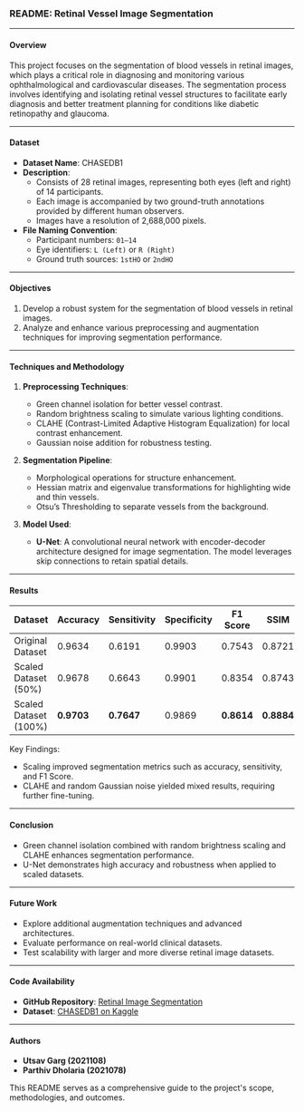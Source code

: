 ### README: Retinal Vessel Image Segmentation

---

#### **Overview**

This project focuses on the segmentation of blood vessels in retinal images, which plays a critical role in diagnosing and monitoring various ophthalmological and cardiovascular diseases. The segmentation process involves identifying and isolating retinal vessel structures to facilitate early diagnosis and better treatment planning for conditions like diabetic retinopathy and glaucoma.

---

#### **Dataset**

- **Dataset Name**: CHASEDB1
- **Description**:
  - Consists of 28 retinal images, representing both eyes (left and right) of 14 participants.
  - Each image is accompanied by two ground-truth annotations provided by different human observers.
  - Images have a resolution of 2,688,000 pixels.
- **File Naming Convention**:
  - Participant numbers: `01–14`
  - Eye identifiers: `L (Left)` or `R (Right)`
  - Ground truth sources: `1stHO` or `2ndHO`

---

#### **Objectives**

1. Develop a robust system for the segmentation of blood vessels in retinal images.
2. Analyze and enhance various preprocessing and augmentation techniques for improving segmentation performance.

---

#### **Techniques and Methodology**

1. **Preprocessing Techniques**:
   - Green channel isolation for better vessel contrast.
   - Random brightness scaling to simulate various lighting conditions.
   - CLAHE (Contrast-Limited Adaptive Histogram Equalization) for local contrast enhancement.
   - Gaussian noise addition for robustness testing.

2. **Segmentation Pipeline**:
   - Morphological operations for structure enhancement.
   - Hessian matrix and eigenvalue transformations for highlighting wide and thin vessels.
   - Otsu’s Thresholding to separate vessels from the background.

3. **Model Used**:
   - **U-Net**: A convolutional neural network with encoder-decoder architecture designed for image segmentation. The model leverages skip connections to retain spatial details.

---

#### **Results**

| **Dataset**              | **Accuracy** | **Sensitivity** | **Specificity** | **F1 Score** | **SSIM** | **PSNR** |
|--------------------------|--------------|-----------------|-----------------|--------------|----------|----------|
| Original Dataset         | 0.9634       | 0.6191          | 0.9903          | 0.7543       | 0.8721   | 62.5135  |
| Scaled Dataset (50%)     | 0.9678       | 0.6643          | 0.9901          | 0.8354       | 0.8743   | 62.8732  |
| Scaled Dataset (100%)    | **0.9703**   | **0.7647**      | 0.9869          | **0.8614**   | **0.8884** | **63.4093** |

Key Findings:
- Scaling improved segmentation metrics such as accuracy, sensitivity, and F1 Score.
- CLAHE and random Gaussian noise yielded mixed results, requiring further fine-tuning.

---

#### **Conclusion**

- Green channel isolation combined with random brightness scaling and CLAHE enhances segmentation performance.
- U-Net demonstrates high accuracy and robustness when applied to scaled datasets.

---

#### **Future Work**

- Explore additional augmentation techniques and advanced architectures.
- Evaluate performance on real-world clinical datasets.
- Test scalability with larger and more diverse retinal image datasets.

---

#### **Code Availability**

- **GitHub Repository**: [Retinal Image Segmentation](https://github.com/parthivdholaria/Retinal-Image-Segmentation/tree/main)
- **Dataset**: [CHASEDB1 on Kaggle](https://www.kaggle.com/datasets/khoongweihao/chasedb1)

---

#### **Authors**
- **Utsav Garg (2021108)**
- **Parthiv Dholaria (2021078)**

This README serves as a comprehensive guide to the project's scope, methodologies, and outcomes.
